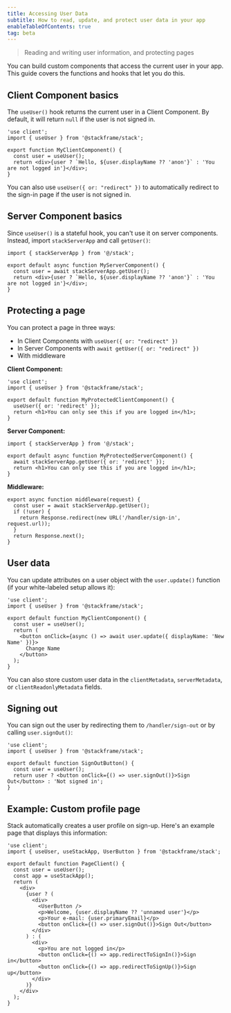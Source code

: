 ```yaml
---
title: Accessing User Data
subtitle: How to read, update, and protect user data in your app
enableTableOfContents: true
tag: beta
---
```


> Reading and writing user information, and protecting pages

You can build custom components that access the current user in your app. This guide covers the functions and hooks that let you do this.

## Client Component basics

The `useUser()` hook returns the current user in a Client Component. By default, it will return `null` if the user is not signed in.

```tsx shouldWrap
'use client';
import { useUser } from '@stackframe/stack';

export function MyClientComponent() {
  const user = useUser();
  return <div>{user ? `Hello, ${user.displayName ?? 'anon'}` : 'You are not logged in'}</div>;
}
```

You can also use `useUser({ or: "redirect" })` to automatically redirect to the sign-in page if the user is not signed in.

## Server Component basics

Since `useUser()` is a stateful hook, you can't use it on server components. Instead, import `stackServerApp` and call `getUser()`:

```tsx shouldWrap
import { stackServerApp } from '@/stack';

export default async function MyServerComponent() {
  const user = await stackServerApp.getUser();
  return <div>{user ? `Hello, ${user.displayName ?? 'anon'}` : 'You are not logged in'}</div>;
}
```

## Protecting a page

You can protect a page in three ways:

- In Client Components with `useUser({ or: "redirect" })`
- In Server Components with `await getUser({ or: "redirect" })`
- With middleware

**Client Component:**

```tsx shouldWrap
'use client';
import { useUser } from '@stackframe/stack';

export default function MyProtectedClientComponent() {
  useUser({ or: 'redirect' });
  return <h1>You can only see this if you are logged in</h1>;
}
```

**Server Component:**

```tsx shouldWrap
import { stackServerApp } from '@/stack';

export default async function MyProtectedServerComponent() {
  await stackServerApp.getUser({ or: 'redirect' });
  return <h1>You can only see this if you are logged in</h1>;
}
```

**Middleware:**

```tsx shouldWrap
export async function middleware(request) {
  const user = await stackServerApp.getUser();
  if (!user) {
    return Response.redirect(new URL('/handler/sign-in', request.url));
  }
  return Response.next();
}
```

## User data

You can update attributes on a user object with the `user.update()` function (if your white-labeled setup allows it):

```tsx shouldWrap
'use client';
import { useUser } from '@stackframe/stack';

export default function MyClientComponent() {
  const user = useUser();
  return (
    <button onClick={async () => await user.update({ displayName: 'New Name' })}>
      Change Name
    </button>
  );
}
```

You can also store custom user data in the `clientMetadata`, `serverMetadata`, or `clientReadonlyMetadata` fields.

## Signing out

You can sign out the user by redirecting them to `/handler/sign-out` or by calling `user.signOut()`:

```tsx shouldWrap
'use client';
import { useUser } from '@stackframe/stack';

export default function SignOutButton() {
  const user = useUser();
  return user ? <button onClick={() => user.signOut()}>Sign Out</button> : 'Not signed in';
}
```

## Example: Custom profile page

Stack automatically creates a user profile on sign-up. Here's an example page that displays this information:

```tsx shouldWrap
'use client';
import { useUser, useStackApp, UserButton } from '@stackframe/stack';

export default function PageClient() {
  const user = useUser();
  const app = useStackApp();
  return (
    <div>
      {user ? (
        <div>
          <UserButton />
          <p>Welcome, {user.displayName ?? 'unnamed user'}</p>
          <p>Your e-mail: {user.primaryEmail}</p>
          <button onClick={() => user.signOut()}>Sign Out</button>
        </div>
      ) : (
        <div>
          <p>You are not logged in</p>
          <button onClick={() => app.redirectToSignIn()}>Sign in</button>
          <button onClick={() => app.redirectToSignUp()}>Sign up</button>
        </div>
      )}
    </div>
  );
}
```
